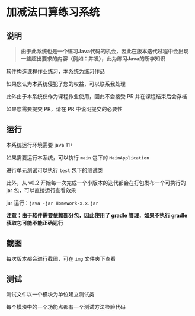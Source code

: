 # 加减法口算练习系统

## 说明

> **由于此系统也是一个练习Java代码的机会，因此在版本迭代过程中会出现一些超出要求的内容（例如：并发），此为练习Java的所学知识**


软件构造课程作业练习，本系统为练习作品

如果您认为本系统侵犯了您的权益，可以联系我处理

此外由于本系统仅作为课程作业使用，因此不会接受 PR 并在课程结束后会存档

如果您需要提交 PR，请在 PR 中说明提交的必要性

## 运行

本系统运行环境需要 java 11+

如果需要运行本系统，可以执行 `main` 包下的 `MainApplication`

进行单元测试可以执行 `test` 包下的测试类

此外，从 v0.2 开始每一次完成一个小版本的迭代都会在打包发布一个可执行的 jar 包，可以直接运行查看效果

jar 运行：`java -jar Homework-x.x.jar`

**注意：由于软件需要依赖部分包，因此使用了 gradle 管理，如果不执行 gradle 获取包可能不能正确运行**

## 截图

每次版本都会进行截图，可在 `img` 文件夹下查看

## 测试

测试文件以一个模块为单位建立测试类

每个模块中的一个功能点都有一个测试方法检验代码